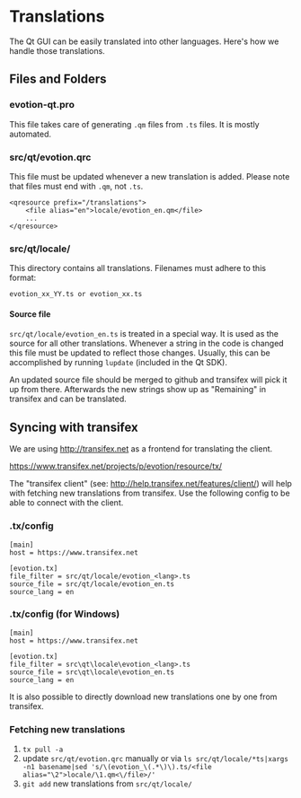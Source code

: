 Translations
============

The Qt GUI can be easily translated into other languages. Here's how we
handle those translations.

Files and Folders
-----------------

### evotion-qt.pro

This file takes care of generating `.qm` files from `.ts` files. It is mostly
automated.

### src/qt/evotion.qrc

This file must be updated whenever a new translation is added. Please note that
files must end with `.qm`, not `.ts`.

    <qresource prefix="/translations">
        <file alias="en">locale/evotion_en.qm</file>
        ...
    </qresource>

### src/qt/locale/

This directory contains all translations. Filenames must adhere to this format:

    evotion_xx_YY.ts or evotion_xx.ts

#### Source file

`src/qt/locale/evotion_en.ts` is treated in a special way. It is used as the
source for all other translations. Whenever a string in the code is changed
this file must be updated to reflect those changes. Usually, this can be
accomplished by running `lupdate` (included in the Qt SDK).

An updated source file should be merged to github and transifex will pick it
up from there. Afterwards the new strings show up as "Remaining" in transifex
and can be translated.

Syncing with transifex
----------------------

We are using http://transifex.net as a frontend for translating the client.

https://www.transifex.net/projects/p/evotion/resource/tx/

The "transifex client" (see: http://help.transifex.net/features/client/)
will help with fetching new translations from transifex. Use the following
config to be able to connect with the client.

### .tx/config

    [main]
    host = https://www.transifex.net

    [evotion.tx]
    file_filter = src/qt/locale/evotion_<lang>.ts
    source_file = src/qt/locale/evotion_en.ts
    source_lang = en
    
### .tx/config (for Windows)

    [main]
    host = https://www.transifex.net

    [evotion.tx]
    file_filter = src\qt\locale\evotion_<lang>.ts
    source_file = src\qt\locale\evotion_en.ts
    source_lang = en

It is also possible to directly download new translations one by one from transifex.

### Fetching new translations

1. `tx pull -a`
2. update `src/qt/evotion.qrc` manually or via
   `ls src/qt/locale/*ts|xargs -n1 basename|sed 's/\(evotion_\(.*\)\).ts/<file alias="\2">locale/\1.qm<\/file>/'`
3. `git add` new translations from `src/qt/locale/`
